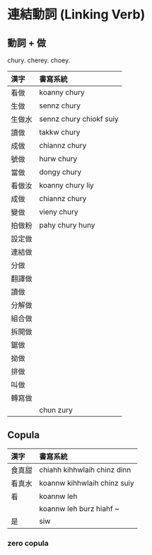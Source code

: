 # 連結動詞 (Linking Verb)

## 動詞 + 做

chury. cherey. choey.

| 漢字 | 書寫系統 |
| :--- | :--- |
| 看做 | koanny chury |
| 生做 | sennz chury |
| 生做水 | sennz chury chiokf suiy |
| 讀做 | takkw chury |
| 成做 | chiannz chury |
| 號做 | hurw chury |
| 當做 | dongy chury |
| 看做汝 | koanny chury liy |
| 成做 | chiannz chury |
| 變做 | vieny chury |
| 拍做粉 | pahy chury huny |
| 設定做 ||
| 連結做 ||
| 分做 ||
| 翻譯做 ||
| 讀做 ||
| 分解做 ||
| 組合做 ||
| 拆開做 ||
| 鋸做 ||
| 拗做 ||
| 排做 ||
| 叫做 ||
| 轉寫做 ||
|| chun zury |

## Copula

| 漢字 | 書寫系統 |
| :--- | :--- |
| 食真甜 | chiahh kihhwlaih chinz dinn |
| 看真水 | koannw kihhwlaih chinz suiy |
| 看 | koannw leh |
|| koannw leh burz hiahf ~ |
| 是 | siw |

### zero copula
